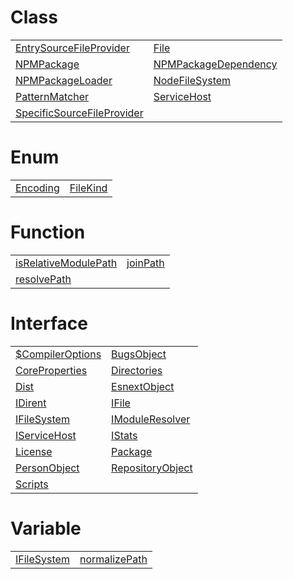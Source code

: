 # Class



|                                                                                     |                                                                                      |
| ----------------------------------------------------------------------------------- | ------------------------------------------------------------------------------------ |
| [EntrySourceFileProvider](/aot/class/service-host/entrysourcefileprovider.md)       | [File](/aot/system/class/file-system/file.md)                                        |
| [NPMPackage](/aot/system/class/npm-package-loader/npmpackage.md)                    | [NPMPackageDependency](/aot/system/class/npm-package-loader/npmpackagedependency.md) |
| [NPMPackageLoader](/aot/system/class/npm-package-loader/npmpackageloader.md)        | [NodeFileSystem](/aot/system/class/file-system/nodefilesystem.md)                    |
| [PatternMatcher](/aot/system/class/pattern-matcher/patternmatcher.md)               | [ServiceHost](/aot/class/service-host/servicehost.md)                                |
| [SpecificSourceFileProvider](/aot/class/service-host/specificsourcefileprovider.md) |                                                                                      |



# Enum



|                                                     |                                                     |
| --------------------------------------------------- | --------------------------------------------------- |
| [Encoding](/aot/system/enum/interfaces/encoding.md) | [FileKind](/aot/system/enum/interfaces/filekind.md) |



# Function



|                                                                                 |                                                         |
| ------------------------------------------------------------------------------- | ------------------------------------------------------- |
| [isRelativeModulePath](/aot/system/function/path-utils/isrelativemodulepath.md) | [joinPath](/aot/system/function/path-utils/joinpath.md) |
| [resolvePath](/aot/system/function/path-utils/resolvepath.md)                   |                                                         |



# Interface



|                                                                            |                                                                             |
| -------------------------------------------------------------------------- | --------------------------------------------------------------------------- |
| [$CompilerOptions](/aot/system/interface/interfaces/usdcompileroptions.md) | [BugsObject](/aot/system/interface/package-types/bugsobject.md)             |
| [CoreProperties](/aot/system/interface/package-types/coreproperties.md)    | [Directories](/aot/system/interface/package-types/directories.md)           |
| [Dist](/aot/system/interface/package-types/dist.md)                        | [EsnextObject](/aot/system/interface/package-types/esnextobject.md)         |
| [IDirent](/aot/system/interface/interfaces/idirent.md)                     | [IFile](/aot/system/interface/interfaces/ifile.md)                          |
| [IFileSystem](/aot/system/interface/interfaces/ifilesystem.md)             | [IModuleResolver](/aot/interface/service-host/imoduleresolver.md)           |
| [IServiceHost](/aot/interface/service-host/iservicehost.md)                | [IStats](/aot/system/interface/interfaces/istats.md)                        |
| [License](/aot/system/interface/package-types/license.md)                  | [Package](/aot/system/interface/package-types/package.md)                   |
| [PersonObject](/aot/system/interface/package-types/personobject.md)        | [RepositoryObject](/aot/system/interface/package-types/repositoryobject.md) |
| [Scripts](/aot/system/interface/package-types/scripts.md)                  |                                                                             |



# Variable



|                                                               |                                                                   |
| ------------------------------------------------------------- | ----------------------------------------------------------------- |
| [IFileSystem](/aot/system/variable/interfaces/ifilesystem.md) | [normalizePath](/aot/system/variable/path-utils/normalizepath.md) |


